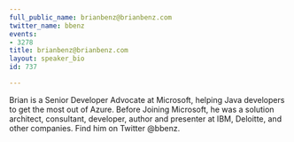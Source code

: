 ```yaml
---
full_public_name: brianbenz@brianbenz.com
twitter_name: bbenz
events:
- 3278
title: brianbenz@brianbenz.com
layout: speaker_bio
id: 737

---
```

Brian is a Senior Developer Advocate at Microsoft, helping Java developers to get the most out of Azure. Before Joining Microsoft, he was a solution architect, consultant, developer, author and presenter at IBM, Deloitte, and other companies. Find him on Twitter @bbenz.